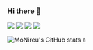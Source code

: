 ### Hi there 👋

<a href="버튼을 눌렀을 때 이동할 링크" target="_blank"><img src="https://img.shields.io/badge/Apple-000000?style=flat&logo=Apple&logoColor=FFFFFF"/></a>
<a href="버튼을 눌렀을 때 이동할 링크" target="_blank"><img src="https://img.shields.io/badge/SWIFT-F05138?style=flat&logo=swift&logoColor=FFFFFF"/></a>
<a href="버튼을 눌렀을 때 이동할 링크" target="_blank"><img src="https://img.shields.io/badge/Apple Music-FA243C?style=flat&logo=AppleMusic&logoColor=FFFFFF"/></a>
<a href="버튼을 눌렀을 때 이동할 링크" target="_blank"><img src="https://img.shields.io/badge/Firebase-FFCA28?style=flat&logo=Firebase&logoColor=FFFFFF"/></a>

![MoNireu's GitHub stats](https://github-readme-stats.vercel.app/api?username=MoNireu&show_icons=true&theme=slateorange)
a
<!--
**MoNireu/MoNireu** is a ✨ _special_ ✨ repository because its `README.md` (this file) appears on your GitHub profile.


Here are some ideas to get you started:

- 🔭 I’m currently working on ...
- 🌱 I’m currently learning ...
- 👯 I’m looking to collaborate on ...
- 🤔 I’m looking for help with ...
- 💬 Ask me about ...
- 📫 How to reach me: ...
- 😄 Pronouns: ...
- ⚡ Fun fact: ...
-->
